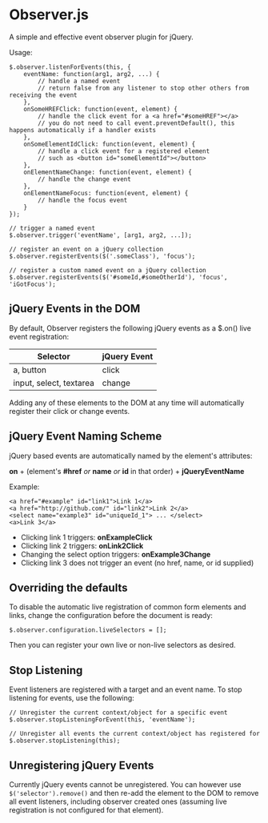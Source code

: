 # Observer.js

A simple and effective event observer plugin for jQuery.

Usage:

```
$.observer.listenForEvents(this, {
	eventName: function(arg1, arg2, ...) {
		// handle a named event
		// return false from any listener to stop other others from receiving the event
	},
	onSomeHREFClick: function(event, element) { 
		// handle the click event for a <a href="#someHREF"></a>
		// you do not need to call event.preventDefault(), this happens automatically if a handler exists
	},
	onSomeElementIdClick: function(event, element) {
		// handle a click event for a registered element
		// such as <button id="someElementId"></button>
	},
	onElementNameChange: function(event, element) {
		// handle the change event
	},
	onElementNameFocus: function(event, element) {
		// handle the focus event 
	}
});

// trigger a named event
$.observer.trigger('eventName', [arg1, arg2, ...]);

// register an event on a jQuery collection
$.observer.registerEvents($('.someClass'), 'focus');

// register a custom named event on a jQuery collection
$.observer.registerEvents($('#someId,#someOtherId'), 'focus', 'iGotFocus');

```

## jQuery Events in the DOM

By default, Observer registers the following jQuery events as a $.on() live event registration:


| Selector                | jQuery Event |
| ----------------------- | ------------ |
| a, button               | click        |
| input, select, textarea | change       |

Adding any of these elements to the DOM at any time will automatically register their click or change events.


## jQuery Event Naming Scheme
jQuery based events are automatically named by the element's attributes:

**on** + (element's **#href** *or* **name** *or* **id** in that order) + **jQueryEventName**

Example:

```
<a href="#example" id="link1">Link 1</a>
<a href="http://github.com/" id="link2">Link 2</a>
<select name="example3" id="uniqueId_1"> ... </select>
<a>Link 3</a>
```


* Clicking link 1 triggers: **onExampleClick**
* Clicking link 2 triggers: **onLink2Click**
* Changing the select option triggers: **onExample3Change**
* Clicking link 3 does not trigger an event (no href, name, or id supplied)

## Overriding the defaults
To disable the automatic live registration of common form elements and links, change the configuration before the document is ready:

```
$.observer.configuration.liveSelectors = [];
```
Then you can register your own live or non-live selectors as desired.

## Stop Listening
Event listeners are registered with a target and an event name. To stop listening for events, use the following:

```
// Unregister the current context/object for a specific event
$.observer.stopListeningForEvent(this, 'eventName');

// Unregister all events the current context/object has registered for
$.observer.stopListening(this);

```

## Unregistering jQuery Events
Currently jQuery events cannot be unregistered. You can however use `$('selector').remove()` and then re-add the element to the DOM to remove all event listeners, including observer created ones (assuming live registration is not configured for that element).
